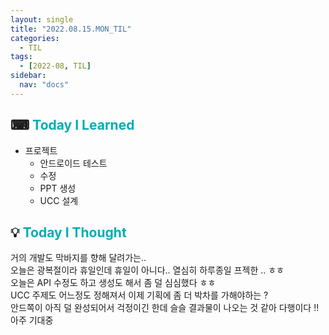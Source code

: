 ```yaml
---
layout: single
title: "2022.08.15.MON_TIL"
categories:
  - TIL
tags:
  - [2022-08, TIL]
sidebar:
  nav: "docs"
---
```


## ⌨ <a style="color:#00adb5">Today I Learned</a>

- 프로젝트
  - 안드로이드 테스트
  - 수정
  - PPT 생성
  - UCC 설계

## 💡 <a style="color:#00adb5">Today I Thought</a>

거의 개발도 막바지를 향해 달려가는..<br>
오늘은 광복절이라 휴일인데 휴일이 아니다.. 열심히 하루종일 프젝한 .. ㅎㅎ<br>
오늘은 API 수정도 하고 생성도 해서 좀 덜 심심했다 ㅎㅎ<br>
UCC 주제도 어느정도 정해져서 이제 기획에 좀 더 박차를 가해야하는 ? <br>
안드쪽이 아직 덜 완성되어서 걱정이긴 한데 슬슬 결과물이 나오는 것 같아 다행이다 !! 아주 기대중
